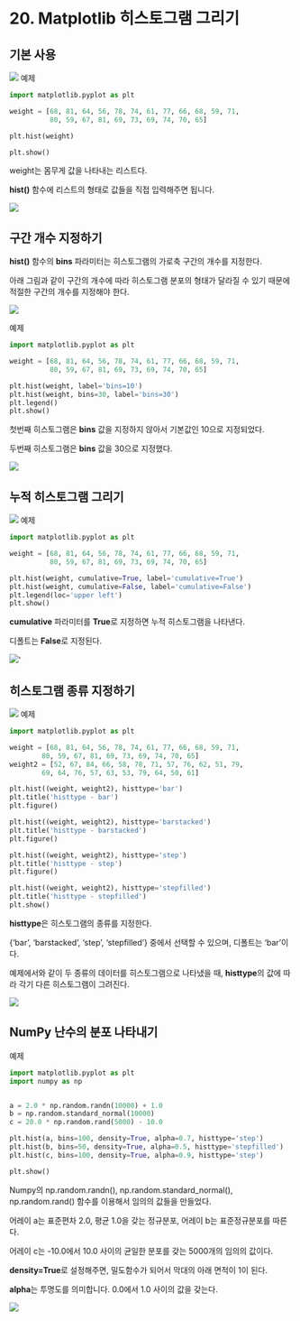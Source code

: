 # 20. Matplotlib 히스토그램 그리기
## 기본 사용
![](Images/2023-05-06-21-11-46.png)
예제  
```python
import matplotlib.pyplot as plt

weight = [68, 81, 64, 56, 78, 74, 61, 77, 66, 68, 59, 71,
          80, 59, 67, 81, 69, 73, 69, 74, 70, 65]

plt.hist(weight)

plt.show()
```
weight는 몸무게 값을 나타내는 리스트다.

**hist()** 함수에 리스트의 형태로 값들을 직접 입력해주면 됩니다.

![](Images/2023-05-06-21-12-31.png)

## 구간 개수 지정하기
**hist()** 함수의 **bins** 파라미터는 히스토그램의 가로축 구간의 개수를 지정한다.

아래 그림과 같이 구간의 개수에 따라 히스토그램 분포의 형태가 달라질 수 있기 때문에 적절한 구간의 개수를 지정해야 한다.

![](Images/2023-05-06-21-13-45.png)

예제  
```python
import matplotlib.pyplot as plt

weight = [68, 81, 64, 56, 78, 74, 61, 77, 66, 68, 59, 71,
          80, 59, 67, 81, 69, 73, 69, 74, 70, 65]

plt.hist(weight, label='bins=10')
plt.hist(weight, bins=30, label='bins=30')
plt.legend()
plt.show()
```
첫번째 히스토그램은 **bins** 값을 지정하지 않아서 기본값인 10으로 지정되었다.

두번째 히스토그램은 **bins** 값을 30으로 지정했다.

![](Images/2023-05-06-21-15-03.png)

## 누적 히스토그램 그리기
![](Images/2023-05-06-21-15-19.png)
예제  
```python
import matplotlib.pyplot as plt

weight = [68, 81, 64, 56, 78, 74, 61, 77, 66, 68, 59, 71,
          80, 59, 67, 81, 69, 73, 69, 74, 70, 65]

plt.hist(weight, cumulative=True, label='cumulative=True')
plt.hist(weight, cumulative=False, label='cumulative=False')
plt.legend(loc='upper left')
plt.show()
```
**cumulative** 파라미터를 **True**로 지정하면 누적 히스토그램을 나타낸다.

디폴트는 **False**로 지정된다.

![](Images/2023-05-06-21-16-28.png)'

## 히스토그램 종류 지정하기
![](Images/2023-05-06-21-16-53.png)
예제  
```python
import matplotlib.pyplot as plt

weight = [68, 81, 64, 56, 78, 74, 61, 77, 66, 68, 59, 71,
        80, 59, 67, 81, 69, 73, 69, 74, 70, 65]
weight2 = [52, 67, 84, 66, 58, 78, 71, 57, 76, 62, 51, 79,
        69, 64, 76, 57, 63, 53, 79, 64, 50, 61]

plt.hist((weight, weight2), histtype='bar')
plt.title('histtype - bar')
plt.figure()

plt.hist((weight, weight2), histtype='barstacked')
plt.title('histtype - barstacked')
plt.figure()

plt.hist((weight, weight2), histtype='step')
plt.title('histtype - step')
plt.figure()

plt.hist((weight, weight2), histtype='stepfilled')
plt.title('histtype - stepfilled')
plt.show()
```
**histtype**은 히스토그램의 종류를 지정한다.

{‘bar’, ‘barstacked’, ‘step’, ‘stepfilled’} 중에서 선택할 수 있으며, 디폴트는 ‘bar’이다.

예제에서와 같이 두 종류의 데이터를 히스토그램으로 나타냈을 때, **histtype**의 값에 따라 각기 다른 히스토그램이 그려진다.

![](Images/2023-05-06-21-17-50.png)

## NumPy 난수의 분포 나타내기
예제  
```python
import matplotlib.pyplot as plt
import numpy as np


a = 2.0 * np.random.randn(10000) + 1.0
b = np.random.standard_normal(10000)
c = 20.0 * np.random.rand(5000) - 10.0

plt.hist(a, bins=100, density=True, alpha=0.7, histtype='step')
plt.hist(b, bins=50, density=True, alpha=0.5, histtype='stepfilled')
plt.hist(c, bins=100, density=True, alpha=0.9, histtype='step')

plt.show()
```
Numpy의 np.random.randn(), np.random.standard_normal(), np.random.rand() 함수를 이용해서 임의의 값들을 만들었다.

어레이 a는 표준편차 2.0, 평균 1.0을 갖는 정규분포, 어레이 b는 표준정규분포를 따른다.

어레이 c는 -10.0에서 10.0 사이의 균일한 분포를 갖는 5000개의 임의의 값이다.

**density=True**로 설정해주면, 밀도함수가 되어서 막대의 아래 면적이 1이 된다.

**alpha**는 투명도를 의미합니다. 0.0에서 1.0 사이의 값을 갖는다.

![](Images/2023-05-06-21-19-49.png)